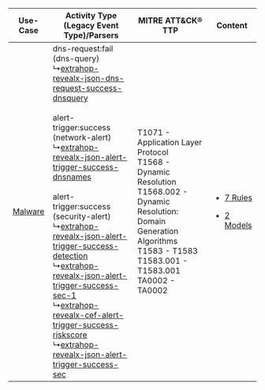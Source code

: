 |    Use-Case    | Activity Type (Legacy Event Type)/Parsers    | MITRE ATT&CK® TTP    | Content    |
|:----:| ---- | ---- | ---- |
| [Malware](../../../UseCases/uc_malware.md) |  dns-request:fail (dns-query)<br> ↳[extrahop-revealx-json-dns-request-success-dnsquery](Ps/pC_extrahoprevealxjsondnsrequestsuccessdnsquery.md)<br><br> alert-trigger:success (network-alert)<br> ↳[extrahop-revealx-json-alert-trigger-success-dnsnames](Ps/pC_extrahoprevealxjsonalerttriggersuccessdnsnames.md)<br><br> alert-trigger:success (security-alert)<br> ↳[extrahop-revealx-json-alert-trigger-success-detection](Ps/pC_extrahoprevealxjsonalerttriggersuccessdetection.md)<br> ↳[extrahop-revealx-json-alert-trigger-success-sec-1](Ps/pC_extrahoprevealxjsonalerttriggersuccesssec1.md)<br> ↳[extrahop-revealx-cef-alert-trigger-success-riskscore](Ps/pC_extrahoprevealxcefalerttriggersuccessriskscore.md)<br> ↳[extrahop-revealx-json-alert-trigger-success-sec](Ps/pC_extrahoprevealxjsonalerttriggersuccesssec.md)<br> | T1071 - Application Layer Protocol<br>T1568 - Dynamic Resolution<br>T1568.002 - Dynamic Resolution: Domain Generation Algorithms<br>T1583 - T1583<br>T1583.001 - T1583.001<br>TA0002 - TA0002<br> | [<ul><li>7 Rules</li></ul><ul><li>2 Models</li></ul>](RM/r_m_extrahop_extrahop_reveal(x)_Malware.md) |